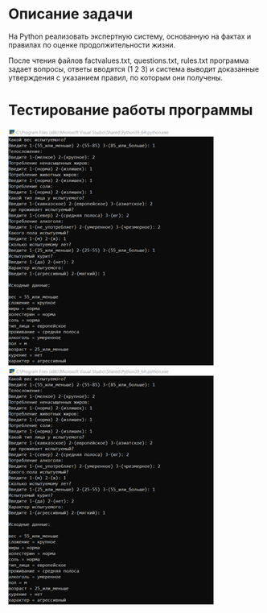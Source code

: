 # Описание задачи

На Python реализовать экспертную систему, основанную на фактах и правилах по оценке продолжительности жизни.  

После чтения файлов factvalues.txt, questions.txt, rules.txt программа задает вопросы, ответы вводятся (1 2 3) и система выводит доказанные утверждения с указанием правил, по которым они получены. 

# Тестирование работы программы

![img.png](../images/ExpertSystemSolution.png)
![img_1.png](../images/ExpertSystemSolution_1.png)